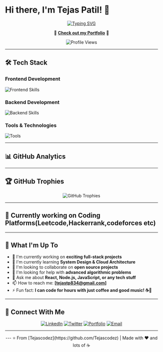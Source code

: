 # Hi there, I'm Tejas Patil! 👋

<div align="center">
  
  [![Typing SVG](https://readme-typing-svg.herokuapp.com?font=Fira+Code&pause=1000&color=2E96F7&center=true&vCenter=true&width=435&lines=Full+Stack+Developer;Problem+Solver;Tech+Enthusiast;Always+Learning+New+Things)](https://git.io/typing-svg)
  
  <p>🚀 <strong><a href="https://tejas-patil.vercel.app" target="_blank">Check out my Portfolio</a></strong> 🚀</p>
  
  ![Profile Views](https://komarev.com/ghpvc/?username=Tejascodez&style=for-the-badge&color=blueviolet)
  
</div>

---

## 🛠️ Tech Stack

### **Frontend Development**
<p align="left">
  <img src="https://skillicons.dev/icons?i=html,css,js,typescript,react,nextjs,tailwind,bootstrap,sass" alt="Frontend Skills"/>
</p>

### **Backend Development**
<p align="left">
  <img src="https://skillicons.dev/icons?i=nodejs,express,java,spring,python,graphql,postgresql,mongodb,mysql" alt="Backend Skills"/>
</p>

### **Tools & Technologies**
<p align="left">
  <img src="https://skillicons.dev/icons?i=git,github,vscode,docker,aws,postman,linux,figma" alt="Tools"/>
</p>

---

## 📊 GitHub Analytics
---

## 🏆 GitHub Trophies
<div align="center">
  <img src="https://github-profile-trophy.vercel.app/?username=Tejascodez&theme=tokyonight&no-frame=true&row=1&column=7" alt="GitHub Trophies"/>
</div>

---

## 🏅   Currently working on  Coding Platforms(Leetcode,Hackerrank,codeforces etc)


---

## 🌟 What I'm Up To

- 🔭 I'm currently working on **exciting full-stack projects**
- 🌱 I'm currently learning **System Design & Cloud Architecture**
- 👯 I'm looking to collaborate on **open source projects**
- 🤔 I'm looking for help with **advanced algorithmic problems**
- 💬 Ask me about **React, Node.js, JavaScript, or any tech stuff**
- 📫 How to reach me: **[tejastp834@gmail.com]**
- ⚡ Fun fact: **I can code for hours with just coffee and good music! ☕🎵**

---

## 🤝 Connect With Me

<div align="center">
  
  [![LinkedIn](https://img.shields.io/badge/LinkedIn-0077B5?style=for-the-badge&logo=linkedin&logoColor=white)](https://linkedin.com/in/YourLinkedIn)
  [![Twitter](https://img.shields.io/badge/Twitter-1DA1F2?style=for-the-badge&logo=twitter&logoColor=white)](https://twitter.com/YourTwitter)
  [![Portfolio](https://img.shields.io/badge/Portfolio-FF5722?style=for-the-badge&logo=google-chrome&logoColor=white)](https://tejas-patil.vercel.app)
  [![Email](https://img.shields.io/badge/Email-D14836?style=for-the-badge&logo=gmail&logoColor=white)](mailto:your.email@example.com)
  
</div>

---

<div align="center">
  ---
  ⭐️ From [Tejascodez](https://github.com/Tejascodez) | Made with ❤️ and lots of ☕ 
</div>
